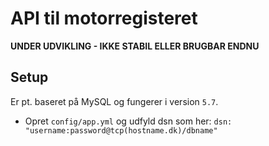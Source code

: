 # API til motorregisteret

**UNDER UDVIKLING - IKKE STABIL ELLER BRUGBAR ENDNU**

## Setup
Er pt. baseret på MySQL og fungerer i version `5.7`.

- Opret `config/app.yml` og udfyld dsn som her:
```dsn: "username:password@tcp(hostname.dk)/dbname"```
